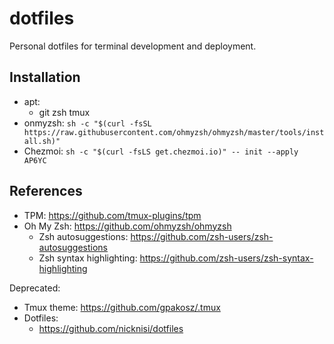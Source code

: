 # dotfiles
Personal dotfiles for terminal development and deployment.

## Installation

- apt:
  - git zsh tmux
- onmyzsh: `sh -c "$(curl -fsSL https://raw.githubusercontent.com/ohmyzsh/ohmyzsh/master/tools/install.sh)"`
- Chezmoi: `sh -c "$(curl -fsLS get.chezmoi.io)" -- init --apply AP6YC`

## References

- TPM: https://github.com/tmux-plugins/tpm
- Oh My Zsh: https://github.com/ohmyzsh/ohmyzsh
    - Zsh autosuggestions: https://github.com/zsh-users/zsh-autosuggestions
    - Zsh syntax highlighting: https://github.com/zsh-users/zsh-syntax-highlighting

Deprecated:

- Tmux theme: https://github.com/gpakosz/.tmux
- Dotfiles:
    - https://github.com/nicknisi/dotfiles

